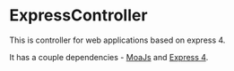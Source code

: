 ExpressController
=================

This is controller for web applications based on express 4.

It has a couple dependencies - [MoaJs](http://pencroff.github.io/MoaJs/) and [Express 4](https://github.com/visionmedia/express).
